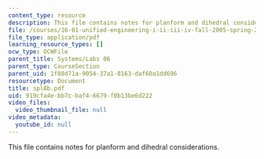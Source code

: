 ```yaml
---
content_type: resource
description: This file contains notes for planform and dihedral considerations.
file: /courses/16-01-unified-engineering-i-ii-iii-iv-fall-2005-spring-2006/919cfa4ebb7cbaf46679f0b13be6d222_spl8b.pdf
file_type: application/pdf
learning_resource_types: []
ocw_type: OCWFile
parent_title: Systems/Labs 06
parent_type: CourseSection
parent_uid: 1f88d71a-9054-37a1-8163-daf60a1dd696
resourcetype: Document
title: spl8b.pdf
uid: 919cfa4e-bb7c-baf4-6679-f0b13be6d222
video_files:
  video_thumbnail_file: null
video_metadata:
  youtube_id: null
---
```

This file contains notes for planform and dihedral considerations.

